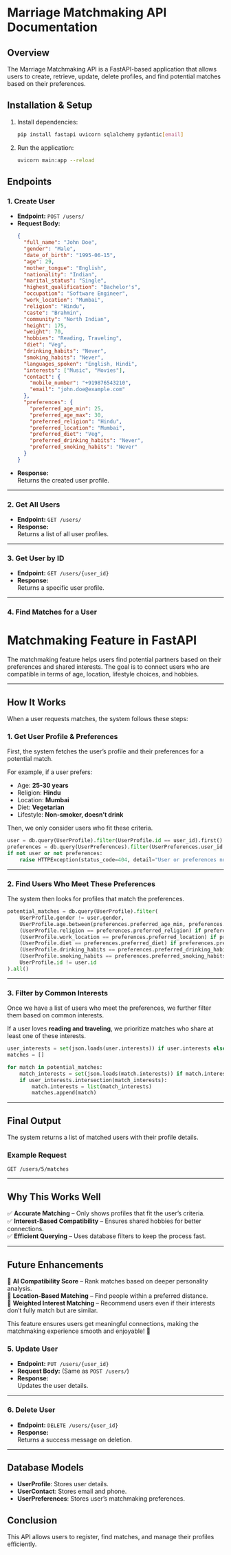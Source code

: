 # **Marriage Matchmaking API Documentation**

## **Overview**
The Marriage Matchmaking API is a FastAPI-based application that allows users to create, retrieve, update, delete profiles, and find potential matches based on their preferences.

## **Installation & Setup**
1. Install dependencies:
   ```bash
   pip install fastapi uvicorn sqlalchemy pydantic[email]
   ```
2. Run the application:
   ```bash
   uvicorn main:app --reload
   ```

## **Endpoints**
### **1. Create User**
- **Endpoint:** `POST /users/`
- **Request Body:**  
  ```json
  {
    "full_name": "John Doe",
    "gender": "Male",
    "date_of_birth": "1995-06-15",
    "age": 29,
    "mother_tongue": "English",
    "nationality": "Indian",
    "marital_status": "Single",
    "highest_qualification": "Bachelor's",
    "occupation": "Software Engineer",
    "work_location": "Mumbai",
    "religion": "Hindu",
    "caste": "Brahmin",
    "community": "North Indian",
    "height": 175,
    "weight": 70,
    "hobbies": "Reading, Traveling",
    "diet": "Veg",
    "drinking_habits": "Never",
    "smoking_habits": "Never",
    "languages_spoken": "English, Hindi",
    "interests": ["Music", "Movies"],
    "contact": {
      "mobile_number": "+919876543210",
      "email": "john.doe@example.com"
    },
    "preferences": {
      "preferred_age_min": 25,
      "preferred_age_max": 30,
      "preferred_religion": "Hindu",
      "preferred_location": "Mumbai",
      "preferred_diet": "Veg",
      "preferred_drinking_habits": "Never",
      "preferred_smoking_habits": "Never"
    }
  }
  ```
- **Response:**  
  Returns the created user profile.

---

### **2. Get All Users**
- **Endpoint:** `GET /users/`
- **Response:**  
  Returns a list of all user profiles.

---

### **3. Get User by ID**
- **Endpoint:** `GET /users/{user_id}`
- **Response:**  
  Returns a specific user profile.

---

### **4. Find Matches for a User**
# **Matchmaking Feature in FastAPI**  

The matchmaking feature helps users find potential partners based on their preferences and shared interests. The goal is to connect users who are compatible in terms of age, location, lifestyle choices, and hobbies.  

---

## **How It Works**  

When a user requests matches, the system follows these steps:  

### **1. Get User Profile & Preferences**  
First, the system fetches the user’s profile and their preferences for a potential match.  

For example, if a user prefers:  
- Age: **25-30 years**  
- Religion: **Hindu**  
- Location: **Mumbai**  
- Diet: **Vegetarian**  
- Lifestyle: **Non-smoker, doesn’t drink**  

Then, we only consider users who fit these criteria.  

```python
user = db.query(UserProfile).filter(UserProfile.id == user_id).first()
preferences = db.query(UserPreferences).filter(UserPreferences.user_id == user_id).first()
if not user or not preferences:
    raise HTTPException(status_code=404, detail="User or preferences not found")
```

---

### **2. Find Users Who Meet These Preferences**  
The system then looks for profiles that match the preferences.  

```python
potential_matches = db.query(UserProfile).filter(
    UserProfile.gender != user.gender,
    UserProfile.age.between(preferences.preferred_age_min, preferences.preferred_age_max),
    (UserProfile.religion == preferences.preferred_religion) if preferences.preferred_religion else True,
    (UserProfile.work_location == preferences.preferred_location) if preferences.preferred_location else True,
    (UserProfile.diet == preferences.preferred_diet) if preferences.preferred_diet else True,
    (UserProfile.drinking_habits == preferences.preferred_drinking_habits) if preferences.preferred_drinking_habits else True,
    (UserProfile.smoking_habits == preferences.preferred_smoking_habits) if preferences.preferred_smoking_habits else True,
    UserProfile.id != user.id
).all()
```

---

### **3. Filter by Common Interests**  
Once we have a list of users who meet the preferences, we further filter them based on common interests.  

If a user loves **reading and traveling**, we prioritize matches who share at least one of these interests.  

```python
user_interests = set(json.loads(user.interests)) if user.interests else set()
matches = []

for match in potential_matches:
    match_interests = set(json.loads(match.interests)) if match.interests else set()
    if user_interests.intersection(match_interests):
        match.interests = list(match_interests)
        matches.append(match)
```

---

## **Final Output**  
The system returns a list of matched users with their profile details.  

### **Example Request**  
```http
GET /users/5/matches
```
---

## **Why This Works Well**  
✅ **Accurate Matching** – Only shows profiles that fit the user’s criteria.  
✅ **Interest-Based Compatibility** – Ensures shared hobbies for better connections.  
✅ **Efficient Querying** – Uses database filters to keep the process fast.  

---

## **Future Enhancements**  
🔹 **AI Compatibility Score** – Rank matches based on deeper personality analysis.  
🔹 **Location-Based Matching** – Find people within a preferred distance.  
🔹 **Weighted Interest Matching** – Recommend users even if their interests don’t fully match but are similar.  

This feature ensures users get meaningful connections, making the matchmaking experience smooth and enjoyable! 🚀

### **5. Update User**
- **Endpoint:** `PUT /users/{user_id}`
- **Request Body:** (Same as `POST /users/`)
- **Response:**  
  Updates the user details.

---

### **6. Delete User**
- **Endpoint:** `DELETE /users/{user_id}`
- **Response:**  
  Returns a success message on deletion.

---

## **Database Models**
- **UserProfile**: Stores user details.
- **UserContact**: Stores email and phone.
- **UserPreferences**: Stores user’s matchmaking preferences.

## **Conclusion**
This API allows users to register, find matches, and manage their profiles efficiently.

